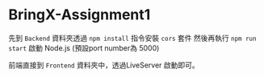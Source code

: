 # BringX-Assignment1
先到 `Backend` 資料夾透過 `npm install` 指令安裝 `cors` 套件
然後再執行 `npm run start` 啟動 Node.js (預設port number為 5000)

前端直接到 `Frontend` 資料夾中，透過LiveServer 啟動即可。
